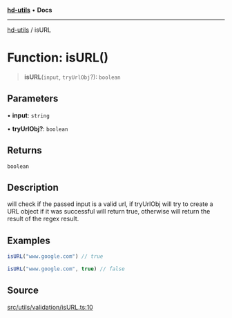 [**hd-utils**](../README.md) • **Docs**

***

[hd-utils](../globals.md) / isURL

# Function: isURL()

> **isURL**(`input`, `tryUrlObj`?): `boolean`

## Parameters

• **input**: `string`

• **tryUrlObj?**: `boolean`

## Returns

`boolean`

## Description

will check if the passed input is a valid url, if tryUrlObj will try to create a URL object
if it was successful will return true, otherwise will return the result of the regex result.

## Examples

```ts
isURL("www.google.com") // true
```

```ts
isURL("www.google.com", true) // false
```

## Source

[src/utils/validation/isURL.ts:10](https://github.com/AhmadHddad/h-utils/blob/b1dfa95e218c9605f39fc234662ef50e62fadcb8/src/utils/validation/isURL.ts#L10)
